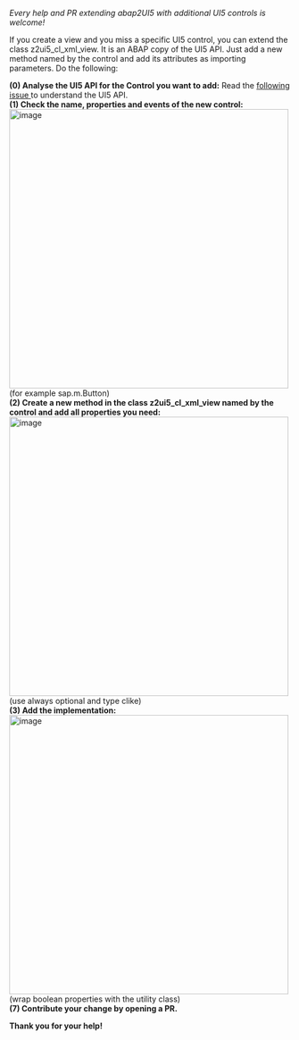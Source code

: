 _Every help and PR extending abap2UI5 with additional UI5 controls is welcome!_

If you create a view and you miss a specific UI5 control, you can extend the class z2ui5_cl_xml_view. It is an ABAP copy of the UI5 API. Just add a new method named by the control and add its attributes as importing parameters. Do the following:

**(0) Analyse the UI5 API for the Control you want to add:**
Read the [following issue ](https://github.com/abap2UI5/abap2UI5/issues/248) to understand the UI5 API. <br>
**(1) Check the name, properties and events of the new control:**
<img width="500" alt="image" src="https://github.com/abap2UI5/abap2UI5/assets/102328295/18bae1ee-862e-40ed-9209-416831ae09d6">
(for example sap.m.Button)<br>
**(2) Create a new method in the class z2ui5_cl_xml_view named by the control and add all properties you need:**
<img width="500" alt="image" src="https://github.com/abap2UI5/abap2UI5/assets/102328295/743b19aa-5c03-4f01-abb7-657df802ce56">
(use always optional and type clike)<br>
**(3) Add the implementation:**
<img width="500" alt="image" src="https://github.com/abap2UI5/abap2UI5/assets/102328295/dfe0f472-e4e3-4462-b408-4f42f4ecaeef">
(wrap boolean properties with the utility class) <br>
**(7) Contribute your change by opening a PR.**

**Thank you for your help!**
